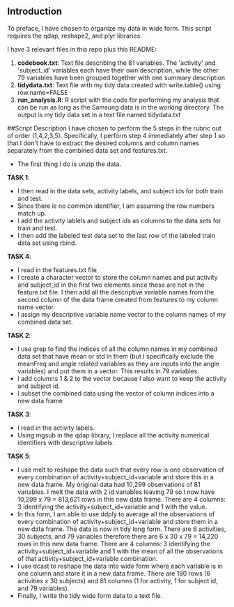 ## Introduction
To preface, I have chosen to organize my data in wide form. This script requires the qdap, reshape2, and plyr libraries.

I have 3 relevant files in this repo plus this README:
<ol>
<li><b>codebook.txt</b>: Text file describing the 81 variables. The 'activity' and 'subject_id' variables each have their own description, while the other 79 variables have been grouped together with one summary description </li>
<li><b>tidydata.txt</b>: Text file with my tidy data created with write.table() using row.name=FALSE</li>
<li><b>run_analysis.R</b>: R script with the code for performing my analysis that can be run as long as the Samsung data is in the working directory. The output is my tidy data set in a text file named tidydata.txt</li>
</ol>

##Script Description
I have chosen to perform the 5 steps in the rubric out of order (1,4,2,3,5). Specifically, I perform step 4 immediately after step 1 so that I don't have to extract the desired columns and column names separately from the combined data set and features.txt.

* The first thing I do is unzip the data.

<b>TASK 1</b>:
* I then read in the data sets, activity labels, and subject ids for both train and test. 
* Since there is no common identifier, I am assuming the row numbers match up.
* I add the activity lablels and subject ids as columns to the data sets for train and test.
* I then add the labeled test data set to the last row of the labeled train data set using rbind.

<b>TASK 4</b>:
* I read in the features.txt file
* I create a character vector to store the column names and put activity and subject_id in the first two elements since these are not in the feature.txt file. I then add all the descriptive variable names from the second column of the data frame created from features to my column name vector.
* I assign my descriptive variable name vector to the column names of my combined data set.

<b>TASK 2</b>:
* I use grep to find the indices of all the column names in my combined data set that have mean or std in them (but I specifically exclude the meanFreq and angle related variables as they are inputs into the angle variables) and put them in a vector. This results in 79 variables.
* I add columns 1 & 2 to the vector because I also want to keep the activity and subject id.
* I subset the combined data using the vector of column indices into a new data frame

<b>TASK 3</b>:
* I read in the activity labels.
* Using mgsub in the qdap library, I replace all the activity numerical identifiers with descriptive labels.

<b>TASK 5</b>:
* I use melt to reshape the data such that every row is one observation of every combination of activity+subject_id+variable and store this in a new data frame. My original data had 10,299 observations of 81 variables. I melt the data with 2 id variables leaving 79 so I now have 10,299 x 79 = 813,621 rows in this new data frame. There are 4 columns: 3 identifying the activity+subject_id+variable and 1 with the value.
* In this form, I am able to use ddply to average all the observations of every combination of activity+subject_id+variable and store them in a new data frame. The data is now in tidy long form. There are 6 activities, 30 subjects, and 79 variables therefore there are 6 x 30 x 79 = 14,220 rows in this new data frame. There are 4 columns: 3 identifying the activity+subject_id+variable and 1 with the mean of all the observations of that activity+subject_id+variable combination.
* I use dcast to reshape the data into wide form where each variable is in one column and store it in a new data frame. There are 180 rows (6 activities x 30 subjects) and 81 columns (1 for activity, 1 for subject id, and 79 variables).
* Finally, I write the tidy wide form data to a text file.
